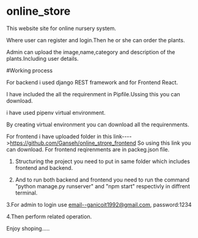 # online_store

This website site for online nursery system.

Where user can register and login.Then he or she can order the plants.

Admin can upload the image,name,category and description of the plants.Including user details.

#Working process

For backend i used django REST framework and for Frontend React.

I have included the all the requirenment in Pipfile.Ussing this you can download.

i have used pipenv virtual environment.

By creating virtual environment you can download all the requirenments.

For frontend i have uploaded folder in this link---->https://github.com/Ganseh/online_strore_frontend So using this link you can download.
For frontend reqirenments are in packeg.json file.

1. Structuring the project you need to put in same folder which includes frontend and backend.

2. And to run both backend and frontend you need to run the command "python manage.py runserver" and "npm start" respectivly in diffrent terminal.

3.For admin to login use email--ganicoit1992@gmail.com, password:1234

4.Then perform related operation.

Enjoy shoping.....
